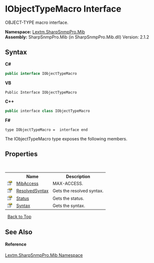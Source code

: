 # IObjectTypeMacro Interface
 

OBJECT-TYPE macro interface.

**Namespace:**&nbsp;<a href="N_Lextm_SharpSnmpPro_Mib">Lextm.SharpSnmpPro.Mib</a><br />**Assembly:**&nbsp;SharpSnmpPro.Mib (in SharpSnmpPro.Mib.dll) Version: 2.1.2

## Syntax

**C#**<br />
``` C#
public interface IObjectTypeMacro
```

**VB**<br />
``` VB
Public Interface IObjectTypeMacro
```

**C++**<br />
``` C++
public interface class IObjectTypeMacro
```

**F#**<br />
``` F#
type IObjectTypeMacro =  interface end
```

The IObjectTypeMacro type exposes the following members.


## Properties
&nbsp;<table><tr><th></th><th>Name</th><th>Description</th></tr><tr><td>![Public property](media/pubproperty.gif "Public property")</td><td><a href="P_Lextm_SharpSnmpPro_Mib_IObjectTypeMacro_MibAccess">MibAccess</a></td><td>
MAX-ACCESS.</td></tr><tr><td>![Public property](media/pubproperty.gif "Public property")</td><td><a href="P_Lextm_SharpSnmpPro_Mib_IObjectTypeMacro_ResolvedSyntax">ResolvedSyntax</a></td><td>
Gets the resolved syntax.</td></tr><tr><td>![Public property](media/pubproperty.gif "Public property")</td><td><a href="P_Lextm_SharpSnmpPro_Mib_IObjectTypeMacro_Status">Status</a></td><td>
Gets the status.</td></tr><tr><td>![Public property](media/pubproperty.gif "Public property")</td><td><a href="P_Lextm_SharpSnmpPro_Mib_IObjectTypeMacro_Syntax">Syntax</a></td><td>
Gets the syntax.</td></tr></table>&nbsp;
<a href="#iobjecttypemacro-interface">Back to Top</a>

## See Also


#### Reference
<a href="N_Lextm_SharpSnmpPro_Mib">Lextm.SharpSnmpPro.Mib Namespace</a><br />